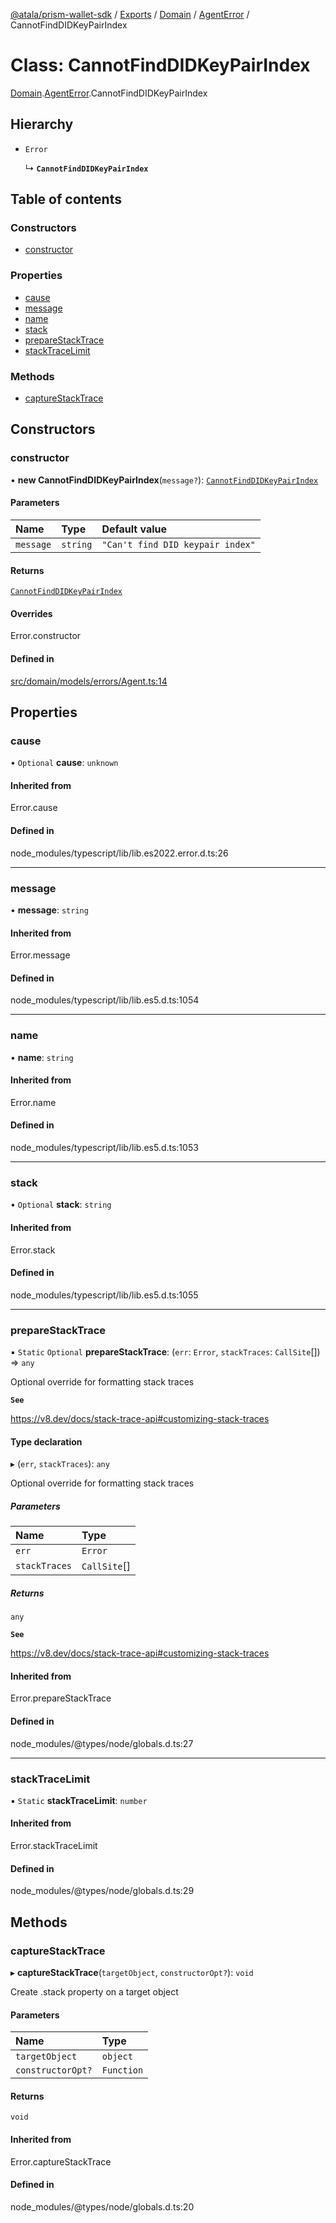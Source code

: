 [@atala/prism-wallet-sdk](../README.md) / [Exports](../modules.md) / [Domain](../modules/Domain.md) / [AgentError](../modules/Domain.AgentError.md) / CannotFindDIDKeyPairIndex

# Class: CannotFindDIDKeyPairIndex

[Domain](../modules/Domain.md).[AgentError](../modules/Domain.AgentError.md).CannotFindDIDKeyPairIndex

## Hierarchy

- `Error`

  ↳ **`CannotFindDIDKeyPairIndex`**

## Table of contents

### Constructors

- [constructor](Domain.AgentError.CannotFindDIDKeyPairIndex.md#constructor)

### Properties

- [cause](Domain.AgentError.CannotFindDIDKeyPairIndex.md#cause)
- [message](Domain.AgentError.CannotFindDIDKeyPairIndex.md#message)
- [name](Domain.AgentError.CannotFindDIDKeyPairIndex.md#name)
- [stack](Domain.AgentError.CannotFindDIDKeyPairIndex.md#stack)
- [prepareStackTrace](Domain.AgentError.CannotFindDIDKeyPairIndex.md#preparestacktrace)
- [stackTraceLimit](Domain.AgentError.CannotFindDIDKeyPairIndex.md#stacktracelimit)

### Methods

- [captureStackTrace](Domain.AgentError.CannotFindDIDKeyPairIndex.md#capturestacktrace)

## Constructors

### constructor

• **new CannotFindDIDKeyPairIndex**(`message?`): [`CannotFindDIDKeyPairIndex`](Domain.AgentError.CannotFindDIDKeyPairIndex.md)

#### Parameters

| Name | Type | Default value |
| :------ | :------ | :------ |
| `message` | `string` | `"Can't find DID keypair index"` |

#### Returns

[`CannotFindDIDKeyPairIndex`](Domain.AgentError.CannotFindDIDKeyPairIndex.md)

#### Overrides

Error.constructor

#### Defined in

[src/domain/models/errors/Agent.ts:14](https://github.com/input-output-hk/atala-prism-wallet-sdk-ts/blob/47ec1c8/src/domain/models/errors/Agent.ts#L14)

## Properties

### cause

• `Optional` **cause**: `unknown`

#### Inherited from

Error.cause

#### Defined in

node_modules/typescript/lib/lib.es2022.error.d.ts:26

___

### message

• **message**: `string`

#### Inherited from

Error.message

#### Defined in

node_modules/typescript/lib/lib.es5.d.ts:1054

___

### name

• **name**: `string`

#### Inherited from

Error.name

#### Defined in

node_modules/typescript/lib/lib.es5.d.ts:1053

___

### stack

• `Optional` **stack**: `string`

#### Inherited from

Error.stack

#### Defined in

node_modules/typescript/lib/lib.es5.d.ts:1055

___

### prepareStackTrace

▪ `Static` `Optional` **prepareStackTrace**: (`err`: `Error`, `stackTraces`: `CallSite`[]) => `any`

Optional override for formatting stack traces

**`See`**

https://v8.dev/docs/stack-trace-api#customizing-stack-traces

#### Type declaration

▸ (`err`, `stackTraces`): `any`

Optional override for formatting stack traces

##### Parameters

| Name | Type |
| :------ | :------ |
| `err` | `Error` |
| `stackTraces` | `CallSite`[] |

##### Returns

`any`

**`See`**

https://v8.dev/docs/stack-trace-api#customizing-stack-traces

#### Inherited from

Error.prepareStackTrace

#### Defined in

node_modules/@types/node/globals.d.ts:27

___

### stackTraceLimit

▪ `Static` **stackTraceLimit**: `number`

#### Inherited from

Error.stackTraceLimit

#### Defined in

node_modules/@types/node/globals.d.ts:29

## Methods

### captureStackTrace

▸ **captureStackTrace**(`targetObject`, `constructorOpt?`): `void`

Create .stack property on a target object

#### Parameters

| Name | Type |
| :------ | :------ |
| `targetObject` | `object` |
| `constructorOpt?` | `Function` |

#### Returns

`void`

#### Inherited from

Error.captureStackTrace

#### Defined in

node_modules/@types/node/globals.d.ts:20
